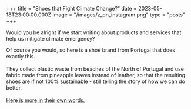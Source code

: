 +++
title = "Shoes that Fight Climate Change?"
date = 2023-05-18T23:00:00.000Z
image = "/images/z_on_instagram.png"
type = "posts"
+++

Would you be alright if we start writing about products and services that help us mitigate climate emergency? 

Of course you would, so here is a shoe brand from Portugal that does exactly this.\
\
They collect plastic waste from beaches of the North of Portugal and use fabric made from pineapple leaves instead of leather, so that the resulting shoes are if not 100% sustainable - still telling the story of how we can do better. \
\
[Here is more in their own words.](https://www.zouri-shoes.com/Home/About)
